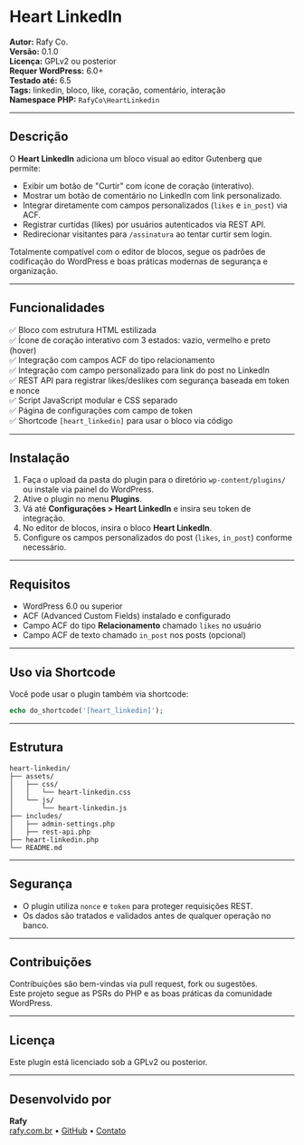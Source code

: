 # Heart LinkedIn

**Autor:** Rafy Co.  
**Versão:** 0.1.0  
**Licença:** GPLv2 ou posterior  
**Requer WordPress:** 6.0+  
**Testado até:** 6.5  
**Tags:** linkedin, bloco, like, coração, comentário, interação  
**Namespace PHP:** `RafyCo\HeartLinkedin`

---

## Descrição

O **Heart LinkedIn** adiciona um bloco visual ao editor Gutenberg que permite:

- Exibir um botão de "Curtir" com ícone de coração (interativo).
- Mostrar um botão de comentário no LinkedIn com link personalizado.
- Integrar diretamente com campos personalizados (`likes` e `in_post`) via ACF.
- Registrar curtidas (likes) por usuários autenticados via REST API.
- Redirecionar visitantes para `/assinatura` ao tentar curtir sem login.

Totalmente compatível com o editor de blocos, segue os padrões de codificação do WordPress e boas práticas modernas de segurança e organização.

---

## Funcionalidades

✅ Bloco com estrutura HTML estilizada  
✅ Ícone de coração interativo com 3 estados: vazio, vermelho e preto (hover)  
✅ Integração com campos ACF do tipo relacionamento  
✅ Integração com campo personalizado para link do post no LinkedIn  
✅ REST API para registrar likes/deslikes com segurança baseada em token e nonce  
✅ Script JavaScript modular e CSS separado  
✅ Página de configurações com campo de token  
✅ Shortcode `[heart_linkedin]` para usar o bloco via código

---

## Instalação

1. Faça o upload da pasta do plugin para o diretório `wp-content/plugins/` ou instale via painel do WordPress.  
2. Ative o plugin no menu **Plugins**.  
3. Vá até **Configurações > Heart LinkedIn** e insira seu token de integração.  
4. No editor de blocos, insira o bloco **Heart LinkedIn**.  
5. Configure os campos personalizados do post (`likes`, `in_post`) conforme necessário.

---

## Requisitos

- WordPress 6.0 ou superior  
- ACF (Advanced Custom Fields) instalado e configurado  
- Campo ACF do tipo **Relacionamento** chamado `likes` no usuário  
- Campo ACF de texto chamado `in_post` nos posts (opcional)

---

## Uso via Shortcode

Você pode usar o plugin também via shortcode:

```php
echo do_shortcode('[heart_linkedin]');
```

---

## Estrutura

```
heart-linkedin/
├── assets/
│   ├── css/
│   │   └── heart-linkedin.css
│   └── js/
│       └── heart-linkedin.js
├── includes/
│   ├── admin-settings.php
│   ├── rest-api.php
├── heart-linkedin.php
└── README.md
```

---

## Segurança

- O plugin utiliza `nonce` e `token` para proteger requisições REST.  
- Os dados são tratados e validados antes de qualquer operação no banco.

---

## Contribuições

Contribuições são bem-vindas via pull request, fork ou sugestões.  
Este projeto segue as PSRs do PHP e as boas práticas da comunidade WordPress.

---

## Licença

Este plugin está licenciado sob a GPLv2 ou posterior.

---

## Desenvolvido por

**Rafy**  
[rafy.com.br](https://rafy.com.br) • [GitHub](https://github.com/RafyWP) • [Contato](https://rafy.com.br/contato)
